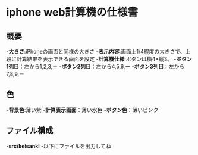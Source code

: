 # iphone web計算機の仕様書

## 概要
-**大きさ**:iPhoneの画面と同様の大きさ
-**表示内容**:画面上1/4程度の大きさで、上段に計算結果を表示できる画面を設定
-**計算機仕様**:ボタンは横4×縦3。
-**ボタン1列目**：左から1,2,3,＋
-**ボタン2列目**：左から4,5,6,ー
-**ボタン3列目**：左から7,8,9,＝

## 色
-**背景色**:薄い紫
-**計算表示画面**：薄い水色
-**ボタン色**：薄いピンク

## ファイル構成
-**src/keisanki**
-以下にファイルを出力してね